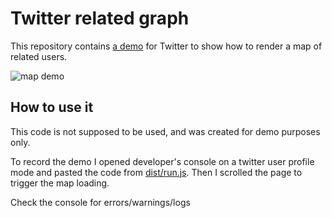 # Twitter related graph

This repository contains [a demo](https://twitter.com/anvaka/status/1396546646733848580) for Twitter to show how to render a map of related users.

![map demo](https://i.imgur.com/EXrVuGh.png)

## How to use it

This code is not supposed to be used, and was created for demo purposes only.

To record the demo I opened developer's console on a twitter user profile mode and 
pasted the code from [dist/run.js](dist/run.js). Then I scrolled the page to trigger the map
loading. 

Check the console for errors/warnings/logs